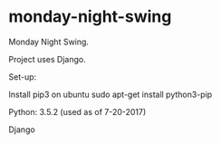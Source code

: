 # monday-night-swing
Monday Night Swing.

Project uses Django.


Set-up:

Install pip3
on ubuntu
sudo apt-get install python3-pip



Python: 3.5.2 (used as of 7-20-2017)

Django
